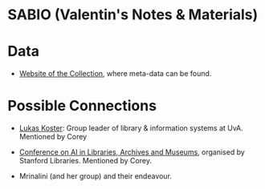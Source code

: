 # SABIO (Valentin's Notes & Materials)



# Data

- [Website of the Collection](https://collectie.wereldculturen.nl/#/query/eeb657d7-ec61-40d3-bd30-0cc3bdddb192), where meta-data can be found.


# Possible Connections

- [Lukas Koster](https://www.uva.nl/profiel/k/o/l.koster/l.koster.html): Group leader of library & information systems at UvA. Mentioned by Corey
- [Conference on AI in Libraries, Archives and Museums](https://library.stanford.edu/projects/fantastic-futures), organised by Stanford Libraries. Mentioned by Corey.

- Mrinalini (and her group) and their endeavour.


